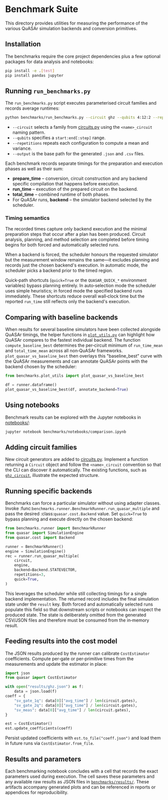 # Benchmark Suite

This directory provides utilities for measuring the performance of the
various QuASAr simulation backends and conversion primitives.

## Installation

The benchmarks require the core project dependencies plus a few optional
packages for data analysis and notebooks:

```bash
pip install -e .[test]
pip install pandas jupyter
```

## Running `run_benchmarks.py`

The `run_benchmarks.py` script executes parameterised circuit families and
records average runtimes:

```bash
python benchmarks/run_benchmarks.py --circuit ghz --qubits 4:12:2 --repetitions 5 --output results/ghz
```

- `--circuit` selects a family from [circuits.py](circuits.py) using the
  `<name>_circuit` naming pattern.
- `--qubits` specifies a `start:end[:step]` range.
- `--repetitions` repeats each configuration to compute a mean and variance.
- `--output` is the base path for the generated `.json` and `.csv` files.

Each benchmark records separate timings for the preparation and execution
phases as well as their sum:

- **prepare_time** – conversion, circuit construction and any backend specific
  compilation that happens before execution.
- **run_time** – execution of the prepared circuit on the backend.
- **total_time** – combined runtime of both phases.
- For QuASAr runs, **backend** – the simulator backend selected by the
  scheduler.

### Timing semantics

The recorded times capture only backend execution and the minimal preparation
steps that occur after a plan has been produced. Circuit analysis, planning,
and method selection are completed before timing begins for both forced and
automatically selected runs.

When a backend is forced, the scheduler honours the requested simulator but
the measurement window remains the same—it excludes planning and records just
the chosen backend's execution. In automatic mode, the scheduler picks a
backend prior to the timed region.

Quick‑path shortcuts (`quick=True` or the `QUASAR_QUICK_*` environment
variables) bypass planning entirely. In auto‑selection mode the scheduler uses
simple heuristics; in forced mode the specified backend runs immediately. These
shortcuts reduce overall wall‑clock time but the reported `run_time` still
reflects only the backend's execution.



## Comparing with baseline backends

When results for several baseline simulators have been collected alongside
QuASAr timings, the helper functions in [`plot_utils.py`](plot_utils.py) can
highlight how QuASAr compares to the fastest individual backend. The function
`compute_baseline_best` determines the per‑circuit minimum of `run_time_mean`
and `total_time_mean` across all non‑QuASAr frameworks. `plot_quasar_vs_baseline_best`
then overlays this "baseline_best" curve with the QuASAr measurements and can
annotate QuASAr points with the backend chosen by the scheduler:

```python
from benchmarks.plot_utils import plot_quasar_vs_baseline_best

df = runner.dataframe()
plot_quasar_vs_baseline_best(df, annotate_backend=True)
```

## Using notebooks

Benchmark results can be explored with the Jupyter notebooks in
[notebooks/](notebooks):

```bash
jupyter notebook benchmarks/notebooks/comparison.ipynb
```

## Adding circuit families

New circuit generators are added to
[circuits.py](circuits.py).  Implement a function returning a
`Circuit` object and follow the `<name>_circuit` convention so that the
CLI can discover it automatically.  The existing functions, such as
[`ghz_circuit`](circuits.py), illustrate the expected structure.

## Running specific backends

Benchmarks can force a particular simulator without using adapter classes.
Invoke :func:`benchmarks.runner.BenchmarkRunner.run_quasar_multiple` and pass
the desired :class:`quasar.cost.Backend` value.  Set ``quick=True`` to bypass
planning and execute directly on the chosen backend:

```python
from benchmarks.runner import BenchmarkRunner
from quasar import SimulationEngine
from quasar.cost import Backend

runner = BenchmarkRunner()
engine = SimulationEngine()
rec = runner.run_quasar_multiple(
    circuit,
    engine,
    backend=Backend.STATEVECTOR,
    repetitions=3,
    quick=True,
)
```

This leverages the scheduler while still collecting timings for a single
backend implementation.  The returned record includes the final simulation
state under the ``result`` key.  Both forced and automatically selected runs
populate this field so that downstream scripts or notebooks can inspect the
produced state.  The state is deliberately omitted from the generated CSV/JSON
files and therefore must be consumed from the in‑memory result.

## Feeding results into the cost model

The JSON results produced by the runner can calibrate
`CostEstimator` coefficients.  Compute per‑gate or per‑primitive times
from the measurements and update the estimator in place:

```python
import json
from quasar import CostEstimator

with open("results/ghz.json") as f:
    data = json.load(f)
coeff = {
    "sv_gate_1q": data[0]["avg_time"] / len(circuit.gates),
    "sv_gate_2q": data[0]["avg_time"] / len(circuit.gates),
    "sv_meas": data[0]["avg_time"] / len(circuit.gates),
}

est = CostEstimator()
est.update_coefficients(coeff)
```

Persist updated coefficients with `est.to_file("coeff.json")` and load
them in future runs via `CostEstimator.from_file`.

## Results and parameters

Each benchmarking notebook concludes with a cell that records the exact
parameters used during execution. The cell saves these parameters and any
available raw results as JSON files in [`benchmarks/results/`](results/).
These artifacts accompany generated plots and can be referenced in reports
or appendices for reproducibility.
